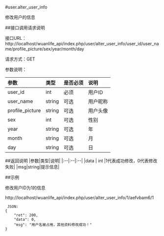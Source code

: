 #user.alter_user_info

修改用户的信息

##接口调用请求说明

接口URL：http://localhost/wuanlife_api/index.php/user/alter_user_info/user_id/user_name/profile_picture/sex/year/month/day

请求方式：GET

参数说明：

|参数|类型|是否必须|说明|
|:--|:--|:--|:--|
|user_id|int|必须|用户ID|
|user_name|string|可选|用户昵称|
|profile_picture|string|可选|用户头像|
|sex|int|可选|性别|
|year|string|可选|年|
|month|string|可选|月|
|day|string|可选|日|

##返回说明
|参数|类型|说明|
|:--|:--|:--|
|data |   int |1代表成功修改，0代表修改失败|
|msg|string|提示信息|

##示例

修改用户ID为1的信息

http://localhost/wuanlife_api/index.php/user/alter_user_info/1/aefvbam6/1

     JSON:
    {
        "ret": 200,
        "data": 0,
        "msg": "用户名被占用，其他资料修改成功！"
    }